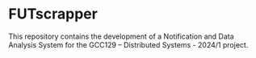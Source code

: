 # FUTscrapper
This repository contains the development of a Notification and Data Analysis System for the GCC129 – Distributed Systems - 2024/1 project.
